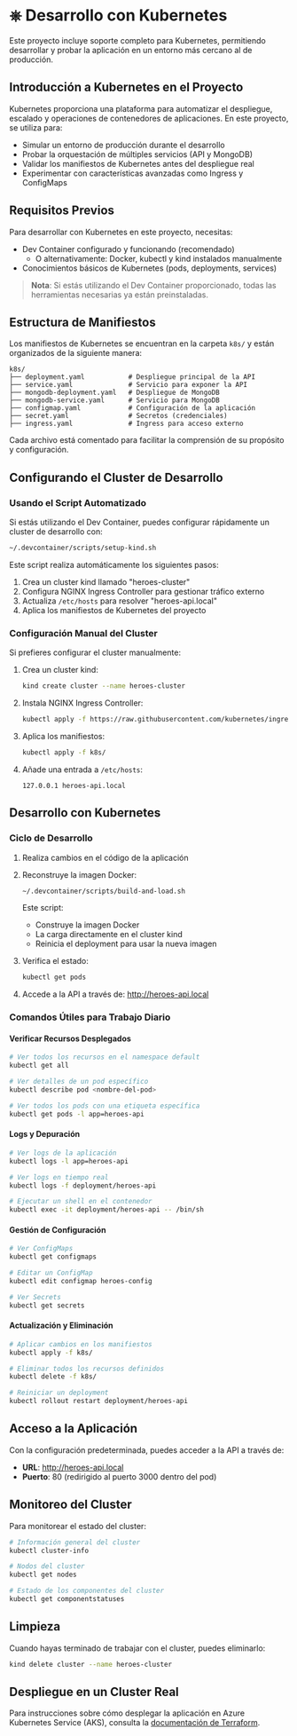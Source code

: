 # ⎈ Desarrollo con Kubernetes

Este proyecto incluye soporte completo para Kubernetes, permitiendo desarrollar y probar la aplicación en un entorno más cercano al de producción.

## Introducción a Kubernetes en el Proyecto

Kubernetes proporciona una plataforma para automatizar el despliegue, escalado y operaciones de contenedores de aplicaciones. En este proyecto, se utiliza para:

- Simular un entorno de producción durante el desarrollo
- Probar la orquestación de múltiples servicios (API y MongoDB)
- Validar los manifiestos de Kubernetes antes del despliegue real
- Experimentar con características avanzadas como Ingress y ConfigMaps

## Requisitos Previos

Para desarrollar con Kubernetes en este proyecto, necesitas:

- Dev Container configurado y funcionando (recomendado)
  - O alternativamente: Docker, kubectl y kind instalados manualmente
- Conocimientos básicos de Kubernetes (pods, deployments, services)

> **Nota**: Si estás utilizando el Dev Container proporcionado, todas las herramientas necesarias ya están preinstaladas.

## Estructura de Manifiestos

Los manifiestos de Kubernetes se encuentran en la carpeta `k8s/` y están organizados de la siguiente manera:

```
k8s/
├── deployment.yaml           # Despliegue principal de la API
├── service.yaml              # Servicio para exponer la API
├── mongodb-deployment.yaml   # Despliegue de MongoDB
├── mongodb-service.yaml      # Servicio para MongoDB
├── configmap.yaml            # Configuración de la aplicación
├── secret.yaml               # Secretos (credenciales)
├── ingress.yaml              # Ingress para acceso externo
```

Cada archivo está comentado para facilitar la comprensión de su propósito y configuración.

## Configurando el Cluster de Desarrollo

### Usando el Script Automatizado

Si estás utilizando el Dev Container, puedes configurar rápidamente un cluster de desarrollo con:

```bash
~/.devcontainer/scripts/setup-kind.sh
```

Este script realiza automáticamente los siguientes pasos:

1. Crea un cluster kind llamado "heroes-cluster"
2. Configura NGINX Ingress Controller para gestionar tráfico externo
3. Actualiza `/etc/hosts` para resolver "heroes-api.local"
4. Aplica los manifiestos de Kubernetes del proyecto

### Configuración Manual del Cluster

Si prefieres configurar el cluster manualmente:

1. Crea un cluster kind:
   ```bash
   kind create cluster --name heroes-cluster
   ```

2. Instala NGINX Ingress Controller:
   ```bash
   kubectl apply -f https://raw.githubusercontent.com/kubernetes/ingress-nginx/main/deploy/static/provider/kind/deploy.yaml
   ```

3. Aplica los manifiestos:
   ```bash
   kubectl apply -f k8s/
   ```

4. Añade una entrada a `/etc/hosts`:
   ```
   127.0.0.1 heroes-api.local
   ```

## Desarrollo con Kubernetes

### Ciclo de Desarrollo

1. Realiza cambios en el código de la aplicación
2. Reconstruye la imagen Docker:
   ```bash
   ~/.devcontainer/scripts/build-and-load.sh
   ```
   Este script:
   - Construye la imagen Docker
   - La carga directamente en el cluster kind
   - Reinicia el deployment para usar la nueva imagen

3. Verifica el estado:
   ```bash
   kubectl get pods
   ```

4. Accede a la API a través de: http://heroes-api.local

### Comandos Útiles para Trabajo Diario

#### Verificar Recursos Desplegados
```bash
# Ver todos los recursos en el namespace default
kubectl get all

# Ver detalles de un pod específico
kubectl describe pod <nombre-del-pod>

# Ver todos los pods con una etiqueta específica
kubectl get pods -l app=heroes-api
```

#### Logs y Depuración
```bash
# Ver logs de la aplicación
kubectl logs -l app=heroes-api

# Ver logs en tiempo real
kubectl logs -f deployment/heroes-api

# Ejecutar un shell en el contenedor
kubectl exec -it deployment/heroes-api -- /bin/sh
```

#### Gestión de Configuración
```bash
# Ver ConfigMaps
kubectl get configmaps

# Editar un ConfigMap
kubectl edit configmap heroes-config

# Ver Secrets
kubectl get secrets
```

#### Actualización y Eliminación
```bash
# Aplicar cambios en los manifiestos
kubectl apply -f k8s/

# Eliminar todos los recursos definidos
kubectl delete -f k8s/

# Reiniciar un deployment
kubectl rollout restart deployment/heroes-api
```

## Acceso a la Aplicación

Con la configuración predeterminada, puedes acceder a la API a través de:

- **URL**: http://heroes-api.local
- **Puerto**: 80 (redirigido al puerto 3000 dentro del pod)

## Monitoreo del Cluster

Para monitorear el estado del cluster:

```bash
# Información general del cluster
kubectl cluster-info

# Nodos del cluster
kubectl get nodes

# Estado de los componentes del cluster
kubectl get componentstatuses
```

## Limpieza

Cuando hayas terminado de trabajar con el cluster, puedes eliminarlo:

```bash
kind delete cluster --name heroes-cluster
```

## Despliegue en un Cluster Real

Para instrucciones sobre cómo desplegar la aplicación en Azure Kubernetes Service (AKS), consulta la [documentación de Terraform](../terraform/README.md).